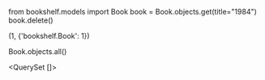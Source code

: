 <!-- Delete book instance -->
from bookshelf.models import Book
book = Book.objects.get(title="1984")
book.delete()

<!-- Output: -->
(1, {'bookshelf.Book': 1})

<!-- To retrieve after deleting -->
Book.objects.all()

<!-- Output: -->
<QuerySet []>

<!-- means: ✅ No error — but ❗ there are no Book records in the database yet. -->